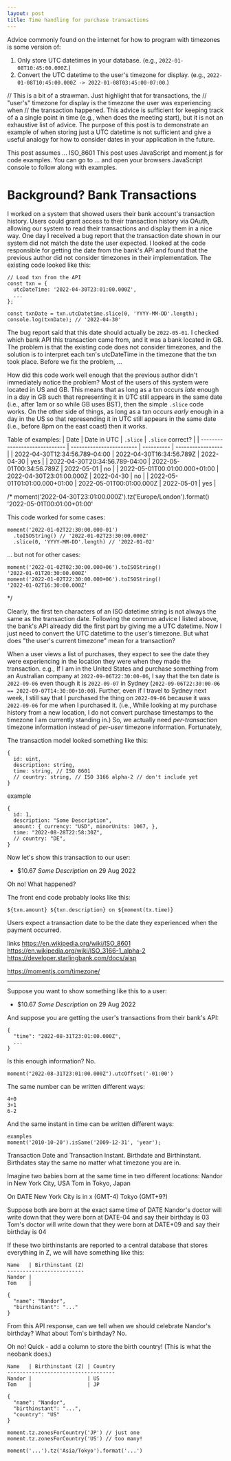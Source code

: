 ```yaml
---
layout: post
title: Time handling for purchase transactions
---
```


Advice commonly found on the internet for how to program with timezones is some
version of:
1. Only store UTC datetimes in your database. (e.g.,
   `2022-01-08T10:45:00.000Z`.)
2. Convert the UTC datetime to the user's timezone for display. (e.g.,
   `2022-01-08T10:45:00.000Z -> 2022-01-08T03:45:00-07:00`.)

// This is a bit of a strawman. Just highlight that for transactions, the
// "user's" timezone for display is the timezone the user was experiencing when
// the transaction happened.
This advice is sufficient for keeping track of a a single point in time (e.g.,
when does the meeting start), but it is not an exhaustive list of advice. The
purpose of this post is to demonstrate an example of when storing just a UTC
datetime is not sufficient and give a useful analogy for how to consider dates
in your application in the future.

This post assumes ... ISO_8601
This post uses JavaScript and moment.js for code examples. You can go to ...
and open your browsers JavaScript console to follow along with examples.

# Background? Bank Transactions

I worked on a system that showed users their bank account's transaction
history. Users could grant access to their transaction history via OAuth,
allowing our system to read their transactions and display them in a nice way.
One day I received a bug report that the transaction date shown in our system
did not match the date the user expected. I looked at the code responsible for
getting the date from the bank's API and found that the previous author did not
consider timezones in their implementation. The existing code looked like this:

```
// Load txn from the API
const txn = {
  utcDateTime: '2022-04-30T23:01:00.000Z',
  ...
};

const txnDate = txn.utcDatetime.slice(0, 'YYYY-MM-DD'.length);
console.log(txnDate); // '2022-04-30'
```

The bug report said that this date should actually be `2022-05-01`.
I checked which bank API this transaction came from, and it was a bank located
in GB. The problem is that the existing code does not consider timezones, and
the solution is to interpret each txn's utcDateTime in the timezone that the
txn took place. Before we fix the problem, ...

How did this code work well enough that the previous author didn't immediately
notice the problem? Most of the users of this system were located in US and GB.
This means that as long as a txn occurs _late_ enough in a day in GB
such that representing it in UTC still appears in the same date (i.e., after 1am
or so while GB uses BST), then the simple `.slice` code works.
On the other side of things, as long as a txn occurs _early_ enough in a day in the
US so that represending it in UTC still appears in the same date (i.e., before 8pm on the east coast)
then it works.

Table of examples:
| Date                          | Date in UTC              | `.slice`   | `.slice` correct? |
| ----------------------------- | ------------------------ | ---------- | ----------------- |
| 2022-04-30T12:34:56.789-04:00 | 2022-04-30T16:34:56.789Z | 2022-04-30 | yes               |
| 2022-04-30T20:34:56.789-04:00 | 2022-05-01T00:34:56.789Z | 2022-05-01 | no                |
| 2022-05-01T00:01:00.000+01:00 | 2022-04-30T23:01:00.000Z | 2022-04-30 | no                |
| 2022-05-01T01:01:00.000+01:00 | 2022-05-01T00:01:00.000Z | 2022-05-01 | yes               |

/*
  moment('2022-04-30T23:01:00.000Z').tz('Europe/London').format()
  '2022-05-01T00:01:00+01:00'

  This code worked for some cases:
  ```
  moment('2022-01-02T22:30:00.000-01')
    .toISOString() // '2022-01-02T23:30:00.000Z'
    .slice(0, 'YYYY-MM-DD'.length) // '2022-01-02'
  ```

  ... but not for other cases:
  ```
  moment('2022-01-02T02:30:00.000+06').toISOString()
  '2022-01-01T20:30:00.000Z'
  moment('2022-01-02T22:30:00.000+06').toISOString()
  '2022-01-02T16:30:00.000Z'
  ```
*/

Clearly, the first ten characters of an ISO datetime string is not always the
same as the transaction date.
Following the common advice I listed above, the bank's API already did the
first part by giving me a UTC datetime. Now I just need to convert the UTC
datetime to the user's timezone. But what does "the user's current timezone"
mean for a transaction?

  When a user views a list of purchases,
  they expect to see the date they were experiencing in the location they
  were when they made the transaction.
  e.g., If I am in the United States and purchase something from an Australian
  company at `2022-09-06T22:30:00-06`, I say that the txn date is
  `2022-09-06` even though it is `2022-09-07` in Sydney
  (`2022-09-06T22:30:00-06 == 2022-09-07T14:30:00+10:00`).
  Further, even if I travel to Sydney next week, I still say that I
  purchased the thing on `2022-09-06` because it was `2022-09-06` for me when I
  purchased it. (i.e., While looking at my purchase history from a new
  location, I do not convert purchase timestamps to the timezone I am currently
  standing in.)
  So, we actually need _per-transaction_ timezone information instead of
  _per-user_ timezone information. Fortunately, 

The transaction model looked something like this:

```
{
  id: uint,
  description: string,
  time: string, // ISO 8601
  // country: string, // ISO 3166 alpha-2 // don't include yet
}
```

example
```
{
  id: 1,
  description: "Some Description",
  amount: { currency: "USD", minorUnits: 1067, },
  time: "2022-08-28T22:58:30Z",
  // country: "DE",
}
```

Now let's show this transaction to our user:
- $10.67 _Some Description_ on 29 Aug 2022

Oh no! What happened?

The front end code probably looks like this:
```
${txn.amount} ${txn.description} on ${moment(tx.time)}
```

Users expect a transaction date to be the date they experienced when the
payment occurred.

links
https://en.wikipedia.org/wiki/ISO_8601
https://en.wikipedia.org/wiki/ISO_3166-1_alpha-2
https://developer.starlingbank.com/docs/aisp

https://momentjs.com/timezone/

---

Suppose you want to show something like this to a user:
- $10.67 _Some Description_ on 29 Aug 2022

And suppose you are getting the user's transactions from their bank's API:
```
{
  "time": "2022-08-31T23:01:00.000Z",
  ...
}
```

Is this enough information? No.

```
moment("2022-08-31T23:01:00.000Z").utcOffset('-01:00')
```

The same number can be written different ways:
```
4+0
3+1
6-2
```

And the same instant in time can be written different ways:
```
examples
moment('2010-10-20').isSame('2009-12-31', 'year');
```

Transaction Date and Transaction Instant.
Birthdate and Birthinstant.
Birthdates stay the same no matter what timezone you are in.

Imagine two babies born at the same time in two different locations:
Nandor in New York City, USA
Tom in Tokyo, Japan

On DATE New York City is in x (GMT-4)
Tokyo (GMT+9?)

Suppose both are born at the exact same time of DATE
Nandor's doctor will write down that they were born at DATE-04 and say their birthday is 03
Tom's doctor will write down that they were born at DATE+09 and say their birthday is 04

If these two birthinstants are reported to a central database that stores everything
in Z, we will have something like this:

```
Name   | Birthinstant (Z)
-------------------------
Nandor |
Tom    |
```

```
{
  "name": "Nandor",
  "birthinstant": "..."
}
```

From this API response, can we tell when we should celebrate Nandor's birthday?
What about Tom's birthday?
  No.

Oh no! Quick - add a column to store the birth country!
(This is what the neobank does.)

```
Name   | Birthinstant (Z) | Country
-----------------------------------
Nandor |                  | US
Tom    |                  | JP
```

```
{
  "name": "Nandor",
  "birthinstant": "...",
  "country": "US"
}
```

```
moment.tz.zonesForCountry('JP') // just one
moment.tz.zonesForCountry('US') // too many!

moment('...').tz('Asia/Tokyo').format('...')
```
